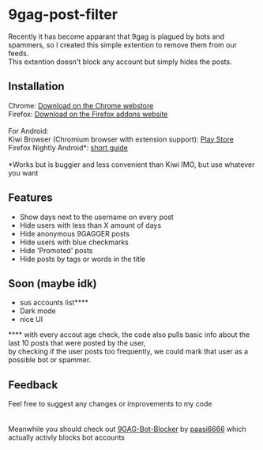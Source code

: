 
# 9gag-post-filter

Recently it has become apparant that 9gag is plagued by bots and spammers, so I created this simple extention to remove them from our feeds.\
This extention doesn't block any account but simply hides the posts.

## Installation
Chrome: [Download on the Chrome webstore](https://chrome.google.com/webstore/detail/9gag-post-filter/ajkipkkhchaaccpbpkclolpebkgbmodl)\
Firefox: [Download on the Firefox addons website](https://addons.mozilla.org/en-US/firefox/addon/9gag-post-filter/)
\
\
For Android:\
Kiwi Browser (Chromium browser with extension support): [Play Store](https://play.google.com/store/apps/details?id=com.kiwibrowser.browser)
\
Firefox Nightly Android*: [short guide](https://youtu.be/cknXID7rV7k)
\
\
*Works but is buggier and less convenient than Kiwi IMO, but use whatever you want



## Features

- Show days next to the username on every post
- Hide users with less than X amount of days
- Hide anonymous 9GAGGER posts
- Hide users with blue checkmarks
- Hide 'Promoted' posts
- Hide posts by tags or words in the title



## Soon (maybe idk)
- sus accounts list****
- Dark mode
- nice UI

**** with every accout age check, the code also pulls basic info about the last 10 posts that were posted by the user,\
     by checking if the user posts too frequently, we could mark that user as a possible bot or spammer.


## Feedback

Feel free to suggest any changes or improvements to my code
\
\
\
Meanwhile you should check out [9GAG-Bot-Blocker](https://github.com/paasi6666/Bot-Blocker) by [paasi6666](https://github.com/paasi6666)  which actually activly blocks bot accounts
